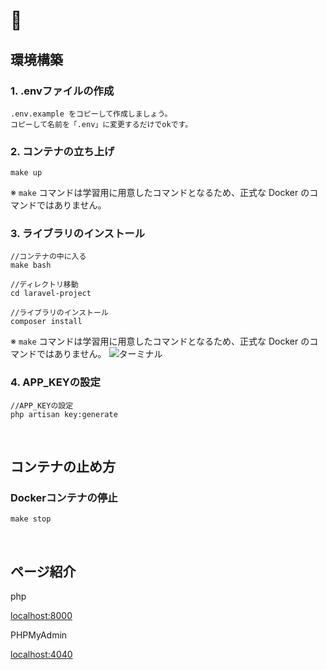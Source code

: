 # 🐳

## 環境構築

### 1. .envファイルの作成

```
.env.example をコピーして作成しましょう。
コピーして名前を「.env」に変更するだけでokです。
```

### 2. コンテナの立ち上げ

```
make up
```
※ `make` コマンドは学習用に用意したコマンドとなるため、正式な Docker のコマンドではありません。

### 3. ライブラリのインストール

```
//コンテナの中に入る
make bash

//ディレクトリ移動
cd laravel-project

//ライブラリのインストール
composer install
```
※ `make` コマンドは学習用に用意したコマンドとなるため、正式な Docker のコマンドではありません。
![ターミナル](https://github.com/tech-quest/docker-laravel-template-2023/assets/114050379/2eb45d06-e354-4383-8e0d-cded27dbbbf4)


### 4. APP_KEYの設定

```
//APP_KEYの設定
php artisan key:generate
```

<br>

## コンテナの止め方

### Dockerコンテナの停止

```
make stop
```

<br>

## ページ紹介

php

[localhost:8000](http://localhost:8000)

PHPMyAdmin

[localhost:4040](http://localhost:4040)
